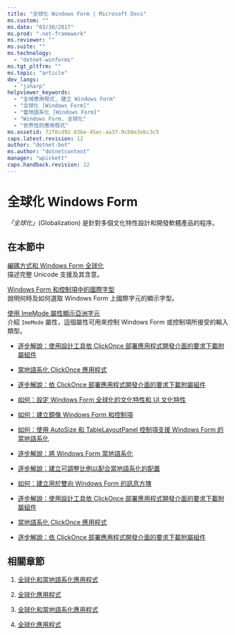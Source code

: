 ```yaml
---
title: "全球化 Windows Form | Microsoft Docs"
ms.custom: ""
ms.date: "03/30/2017"
ms.prod: ".net-framework"
ms.reviewer: ""
ms.suite: ""
ms.technology: 
  - "dotnet-winforms"
ms.tgt_pltfrm: ""
ms.topic: "article"
dev_langs: 
  - "jsharp"
helpviewer_keywords: 
  - "全域應用程式, 建立 Windows Form"
  - "全球化 [Windows Form]"
  - "當地語系化 [Windows Form]"
  - "Windows Form, 全球化"
  - "世界性的應用程式"
ms.assetid: 72f6cd92-83be-45ec-aa37-9cb8e3ebc3c5
caps.latest.revision: 12
author: "dotnet-bot"
ms.author: "dotnetcontent"
manager: "wpickett"
caps.handback.revision: 12
---
```

# 全球化 Windows Form
*「全球化」*\(Globalization\) 是針對多個文化特性設計和開發軟體產品的程序。  
  
## 在本節中  
 [編碼方式和 Windows Form 全球化](../../../../docs/framework/winforms/advanced/encoding-and-windows-forms-globalization.md)  
 描述完整 Unicode 支援及其含意。  
  
 [Windows Form 和控制項中的國際字型](../../../../docs/framework/winforms/advanced/international-fonts-in-windows-forms-and-controls.md)  
 說明何時及如何選取 Windows Form 上國際字元的顯示字型。  
  
 [使用 ImeMode 屬性顯示亞洲字元](../../../../docs/framework/winforms/advanced/display-of-asian-characters-with-the-imemode-property.md)  
 介紹 `ImeMode` 屬性，這個屬性可用來控制 Windows Form 或控制項所接受的輸入類型。  
  
-   [逐步解說：使用設計工具依 ClickOnce 部署應用程式開發介面的要求下載附屬組件](http://msdn.microsoft.com/library/ms366788\(v=vs.110\))  
  
-   [當地語系化 ClickOnce 應用程式](http://msdn.microsoft.com/library/ms404266%20\(v=vs.110\))  
  
-   [逐步解說：依 ClickOnce 部署應用程式開發介面的要求下載附屬組件](http://msdn.microsoft.com/library/ms404269\(v=vs.110\))  
  
-   [如何：設定 Windows Form 全球化的文化特性和 UI 文化特性](http://msdn.microsoft.com/library/b28bx3bh\(v=vs.110\))  
  
-   [如何：建立鏡像 Windows Form 和控制項](http://msdn.microsoft.com/library/xwbz5ws0%20\(v=vs.110\))  
  
-   [如何‎：使用 AutoSize 和 TableLayoutPanel 控制項支援 Windows Form 的當地語系化](http://msdn.microsoft.com/library/1zkt8b33\(v=vs.110\))  
  
-   [逐步解說：將 Windows Form 當地語系化](http://msdn.microsoft.com/library/y99d1cd3%20\(v=vs.110\))  
  
-   [逐步解說：建立可調整比例以配合當地語系化的配置](http://msdn.microsoft.com/en-us/library/7k9fa71y\(v=vs.110\))  
  
-   [如何：建立用於雙向 Windows Form 的訊息方塊](http://msdn.microsoft.com/library/k1689bxh%20\(v=vs.110\))  
  
-   [逐步解說：使用設計工具依 ClickOnce 部署應用程式開發介面的要求下載附屬組件](http://msdn.microsoft.com/library/ms366788\(v=vs.120\))  
  
-   [當地語系化 ClickOnce 應用程式](http://msdn.microsoft.com/library/ms404266%20\(v=vs.120\))  
  
-   [逐步解說：依 ClickOnce 部署應用程式開發介面的要求下載附屬組件](http://msdn.microsoft.com/library/ms404269\(v=vs.120\))  
  
## 相關章節  
  
1.  [全球化和當地語系化應用程式](http://msdn.microsoft.com/library/1021kkz0%20\(v=vs.110\))  
  
2.  [全球化應用程式](http://msdn.microsoft.com/library/eaa7b9c0%20\(v=vs.110\))  
  
3.  [全球化和當地語系化應用程式](http://msdn.microsoft.com/library/1021kkz0\(v=vs.120\))  
  
4.  [全球化應用程式](http://msdn.microsoft.com/library/eaa7b9c0\(v=vs.120\))